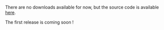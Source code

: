 There are no downloads available for now, but the source code is available [here](http://code.google.com/p/canvas-text/source/browse/trunk).

The first release is coming soon !